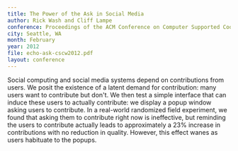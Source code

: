 ```yaml
---
title: The Power of the Ask in Social Media
author: Rick Wash and Cliff Lampe
conference: Proceedings of the ACM Conference on Computer Supported Cooperative Work (CSCW)
city: Seattle, WA
month: February
year: 2012
file: echo-ask-cscw2012.pdf
layout: conference
---
```


Social computing and social media systems depend on contributions from users.  We posit the existence of a latent demand
for contribution: many users want to contribute but don't.  We then test a simple interface that can induce these users
to actually contribute: we display a popup window asking users to contribute.  In a real-world randomized field
experiment, we found that asking them to contribute right now is ineffective, but reminding the users to contribute
actually leads to approximately a 23% increase in contributions with no reduction in quality.   However, this effect
wanes as users habituate to the popups.
